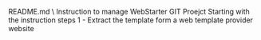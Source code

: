 README.md 
 \ 
Instruction to manage WebStarter GIT Proejct 
 Starting with the instruction steps 
 1 - Extract the template form a web template provider website
